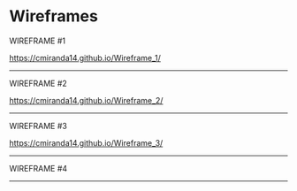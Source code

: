 # Wireframes

WIREFRAME #1

https://cmiranda14.github.io/Wireframe_1/

-----------------------------------------------------------------------------------------------------------------------------------------------------------------------
WIREFRAME #2

https://cmiranda14.github.io/Wireframe_2/

-----------------------------------------------------------------------------------------------------------------------------------------------------------------------
WIREFRAME #3

https://cmiranda14.github.io/Wireframe_3/

-----------------------------------------------------------------------------------------------------------------------------------------------------------------------
WIREFRAME #4



-----------------------------------------------------------------------------------------------------------------------------------------------------------------------



